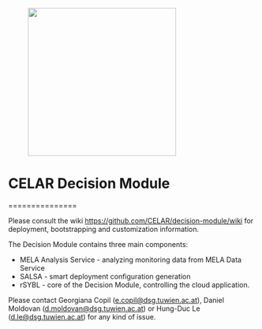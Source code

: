 <figure>
<img src="http://www.celarcloud.eu/wp-content/uploads/2012/12/Celar.png" width="300px" >
</figure> <h1>CELAR Decision Module</h1>


===============

Please consult the wiki https://github.com/CELAR/decision-module/wiki for deployment, bootstrapping and customization information.

The Decision Module contains three main components:
- MELA Analysis Service - analyzing monitoring data from MELA Data Service
- SALSA - smart deployment configuration generation
- rSYBL - core of the Decision Module, controlling the cloud application.

Please contact Georgiana Copil (e.copil@dsg.tuwien.ac.at), Daniel Moldovan (d.moldovan@dsg.tuwien.ac.at) or Hung-Duc Le (d.le@dsg.tuwien.ac.at) for any kind of issue.

